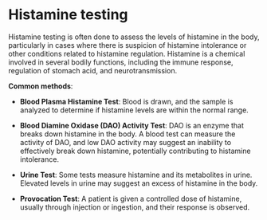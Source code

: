 # Histamine testing

Histamine testing is often done to assess the levels of histamine in the body, particularly in cases where there is suspicion of histamine intolerance or other conditions related to histamine regulation. Histamine is a chemical involved in several bodily functions, including the immune response, regulation of stomach acid, and neurotransmission.

**Common methods**:

* **Blood Plasma Histamine Test**: Blood is drawn, and the sample is analyzed to determine if histamine levels are within the normal range.

* **Blood Diamine Oxidase (DAO) Activity Test**: DAO is an enzyme that breaks down histamine in the body. A blood test can measure the activity of DAO, and low DAO activity may suggest an inability to effectively break down histamine, potentially contributing to histamine intolerance.

* **Urine Test**: Some tests measure histamine and its metabolites in urine. Elevated levels in urine may suggest an excess of histamine in the body.

* **Provocation Test**: A patient is given a controlled dose of histamine, usually through injection or ingestion, and their response is observed.
